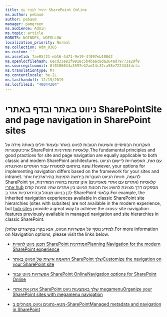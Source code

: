 ```yaml
---
title: התחל לעבוד עם SharePoint Online
ms.author: pebaum
author: pebaum
manager: pamgreen
ms.audience: Admin
ms.topic: article
ROBOTS: NOINDEX, NOFOLLOW
localization_priority: Normal
ms.collection: Adm_O365
ms.custom: ''
ms.assetid: 7ae05f21-eb16-4d71-9e19-4f097eb100d2
ms.openlocfilehash: 6ecd33e81f9918c5b4baac8da264ad79773a20f9
ms.sourcegitcommit: 0f0186044a3597e42ad14c32ca58e7224344dcfa
ms.translationtype: MT
ms.contentlocale: he-IL
ms.lasthandoff: 12/15/2019
ms.locfileid: "40044204"
---
```

# <a name="site-and-page-navigation-in-sharepoint-sites"></a><span data-ttu-id="1074d-102">ניווט באתר ובדף באתרי SharePoint</span><span class="sxs-lookup"><span data-stu-id="1074d-102">Site and page navigation in SharePoint sites</span></span>

<span data-ttu-id="1074d-103">העקרונות הבסיסיים והשיטות הטובות לניווט באתר ובעמוד חלים באותה מידה על ארכיטקטורות SharePoint קלאסיות ומודרניות.</span><span class="sxs-lookup"><span data-stu-id="1074d-103">The fundamental principles and good practices for site and page navigation are equally applicable to both classic and modern SharePoint architectures.</span></span> <span data-ttu-id="1074d-104">עם זאת, האפשרויות ליישום הניווט שונה בהתאם למסגרת עבור האתרים והאינטרא.</span><span class="sxs-lookup"><span data-stu-id="1074d-104">However, your options for implementing navigation differs based on the framework for your sites and intranet.</span></span> <span data-ttu-id="1074d-105">לדוגמה, חוויות הניווט העוברות בירושה הזמינות בהירארכיות אתר SharePoint קלאסיות (אתרים עם אתרי מאפיינים) אינן זמינות בחוויה המודרנית, אך [אתרי hub](https://support.office.com/article/fe26ae84-14b7-45b6-a6d1-948b3966427f) מספקים דרך מצוינת להשיג את תכונות הניווט בין אתרים שהיו זמינות קודם לכן בניווט מנוהל ובהירארכיות אתר ב-SharePoint קלאסי.</span><span class="sxs-lookup"><span data-stu-id="1074d-105">For example, the inherited navigation experiences available in classic SharePoint site hierarchies (sites with subsites) are not available in the modern experience, but [hub sites](https://support.office.com/article/fe26ae84-14b7-45b6-a6d1-948b3966427f) provide a great way to achieve the cross-site navigation features previously available in managed navigation and site hierarchies in classic SharePoint.</span></span>

 <span data-ttu-id="1074d-106">למידע נוסף על אפשרויות הניווט, אנא בקרו בקישורים שלהלן.</span><span class="sxs-lookup"><span data-stu-id="1074d-106">For more information on Navigation options, please visit the links below.</span></span>

 - [<span data-ttu-id="1074d-107">תכנון ניווט לחוויית SharePoint המודרנית</span><span class="sxs-lookup"><span data-stu-id="1074d-107">Planning Navigation for the modern SharePoint experience</span></span>](https://docs.microsoft.com/sharepoint/plan-navigation-modern-experience)

- [<span data-ttu-id="1074d-108">התאמה אישית של הניווט באתר SharePoint שלך</span><span class="sxs-lookup"><span data-stu-id="1074d-108">Customize the navigation on your SharePoint site</span></span>](https://support.office.com/article/customize-the-navigation-on-your-sharepoint-site-3cd61ae7-a9ed-4e1e-bf6d-4655f0bf25ca)

- [<span data-ttu-id="1074d-109">אפשרויות ניווט עבור SharePoint Online</span><span class="sxs-lookup"><span data-stu-id="1074d-109">Navigation options for SharePoint Online</span></span>](https://docs.microsoft.com/office365/enterprise/navigation-options-for-sharepoint-online)
 
- [<span data-ttu-id="1074d-110">ארגן את אתרי SharePoint שלך באמצעות ניווט megamenu</span><span class="sxs-lookup"><span data-stu-id="1074d-110">Organize your SharePoint sites with megamenu navigation</span></span>](https://techcommunity.microsoft.com/t5/Microsoft-SharePoint-Blog/Organize-your-SharePoint-sites-with-megamenu-navigation-and-new/ba-p/328068)

- [<span data-ttu-id="1074d-111">מטא-נתונים וניווט מנוהלים ב-SharePoint</span><span class="sxs-lookup"><span data-stu-id="1074d-111">Managed metadata and navigation in SharePoint</span></span>](https://docs.microsoft.com/sharepoint/dev/general-development/managed-metadata-and-navigation-in-sharepoint)


